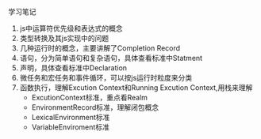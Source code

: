学习笔记

1. js中运算符优先级和表达式的概念
2. 类型转换及其js实现中的问题
3. 几种运行时的概念，主要讲解了Completion Record
4. 语句，分为简单语句和复杂语句，具体查看标准中Statment
5. 声明，具体查看标准中Declaration
6. 微任务和宏任务和事件循环，可以按js运行时粒度来分类
7. 函数执行，理解Excution Context和Running Excution Context,用栈来理解
    * ExcutionContext标准，重点看Realm
    * EnvironmentRecord标准，理解闭包概念
    * LexicalEnvironment标准
    * VariableEnviroment标准

